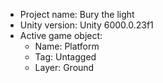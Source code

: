 <!-- UNITY CODE ASSIST INSTRUCTIONS START -->
- Project name: Bury the light
- Unity version: Unity 6000.0.23f1
- Active game object:
  - Name: Platform
  - Tag: Untagged
  - Layer: Ground
<!-- UNITY CODE ASSIST INSTRUCTIONS END -->